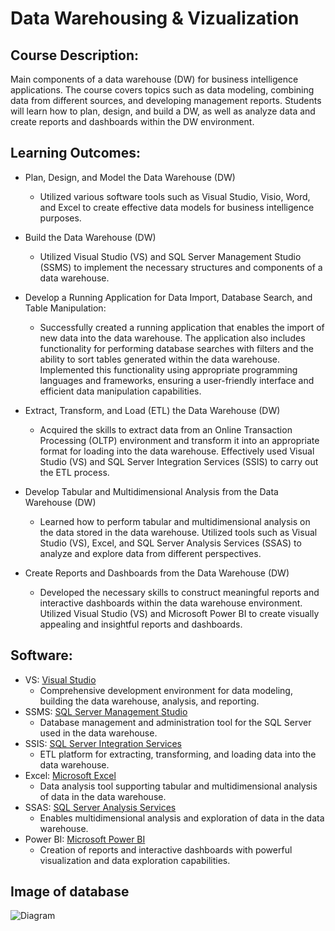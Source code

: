 # Data Warehousing & Vizualization

## Course Description:
Main components of a data warehouse (DW) for business intelligence applications. The course covers topics such as data modeling, combining data from different sources, and developing management reports. Students will learn how to plan, design, and build a DW, as well as analyze data and create reports and dashboards within the DW environment.

## Learning Outcomes:
- Plan, Design, and Model the Data Warehouse (DW)
  - Utilized various software tools such as Visual Studio, Visio, Word, and Excel to create effective data models for business intelligence purposes.

- Build the Data Warehouse (DW)
  - Utilized Visual Studio (VS) and SQL Server Management Studio (SSMS) to implement the necessary structures and components of a data warehouse.

- Develop a Running Application for Data Import, Database Search, and Table Manipulation:
  - Successfully created a running application that enables the import of new data into the data warehouse. The application also includes functionality for performing database searches with filters and the ability to sort tables generated within the data warehouse. Implemented this functionality using appropriate programming languages and frameworks, ensuring a user-friendly interface and efficient data manipulation capabilities.

- Extract, Transform, and Load (ETL) the Data Warehouse (DW)
  - Acquired the skills to extract data from an Online Transaction Processing (OLTP) environment and transform it into an appropriate format for loading into the data warehouse. Effectively used Visual Studio (VS) and SQL Server Integration Services (SSIS) to carry out the ETL process.

- Develop Tabular and Multidimensional Analysis from the Data Warehouse (DW)
  - Learned how to perform tabular and multidimensional analysis on the data stored in the data warehouse. Utilized tools such as Visual Studio (VS), Excel, and SQL Server Analysis Services (SSAS) to analyze and explore data from different perspectives.

- Create Reports and Dashboards from the Data Warehouse (DW)
  - Developed the necessary skills to construct meaningful reports and interactive dashboards within the data warehouse environment. Utilized Visual Studio (VS) and Microsoft Power BI to create visually appealing and insightful reports and dashboards.

## Software:
- VS: [Visual Studio](https://visualstudio.microsoft.com/)
  - Comprehensive development environment for data modeling, building the data warehouse, analysis, and reporting.
- SSMS: [SQL Server Management Studio](https://learn.microsoft.com/en-us/sql/ssms/download-sql-server-management-studio-ssms?view=sql-server-ver16)
  - Database management and administration tool for the SQL Server used in the data warehouse.
- SSIS: [SQL Server Integration Services](https://learn.microsoft.com/en-us/sql/integration-services/sql-server-integration-services?view=sql-server-ver16)
  - ETL platform for extracting, transforming, and loading data into the data warehouse.
- Excel: [Microsoft Excel](https://www.microsoft.com/en-us/microsoft-365/excel)
  - Data analysis tool supporting tabular and multidimensional analysis of data in the data warehouse.
- SSAS: [SQL Server Analysis Services](https://learn.microsoft.com/en-us/analysis-services/ssas-overview?view=asallproducts-allversions)
  - Enables multidimensional analysis and exploration of data in the data warehouse.
- Power BI: [Microsoft Power BI](https://powerbi.microsoft.com/en-us/)
  - Creation of reports and interactive dashboards with powerful visualization and data exploration capabilities.
  
## Image of database 
![Diagram](https://github.com/user-attachments/assets/0deba323-d90d-483f-adb7-e68b041b4ff7)
